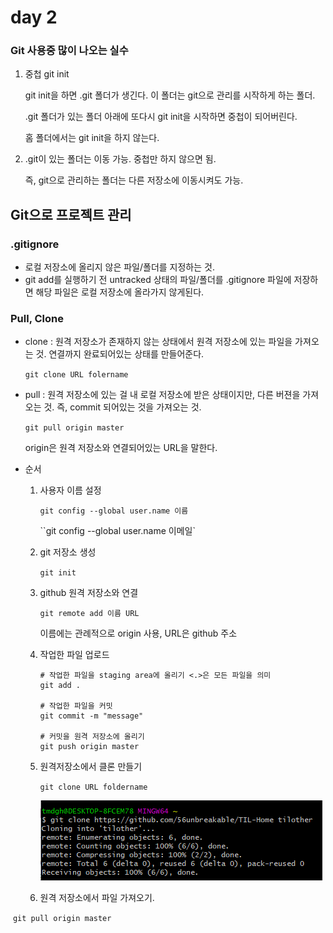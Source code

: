 # day 2

### Git 사용중 많이 나오는 실수

1. 중첩 git init 

   git init을 하면 .git 폴더가 생긴다. 이 폴더는 git으로 관리를 시작하게 하는 폴더. 

   .git 폴더가 있는 폴더 아래에 또다시 git init을 시작하면 중첩이 되어버린다.

   홈 폴더에서는 git init을 하지 않는다.

2. .git이 있는 폴더는 이동 가능. 중첩만 하지 않으면 됨.

   즉, git으로 관리하는 폴더는 다른 저장소에 이동시켜도 가능.



## Git으로 프로젝트 관리

### .gitignore

+ 로컬 저장소에 올리지 않은 파일/폴더를 지정하는 것.
+ git add를 실행하기 전 untracked 상태의 파일/폴더를 .gitignore 파일에 저장하면 해당 파일은 로컬 저장소에 올라가지 않게된다.



### Pull, Clone

+ clone : 원격 저장소가 존재하지 않는 상태에서 원격 저장소에 있는 파일을 가져오는 것. 연결까지 완료되어있는 상태를 만들어준다.

  `git clone URL folername`

+ pull : 원격 저장소에 있는 걸 내 로컬 저장소에 받은 상태이지만, 다른 버젼을 가져오는 것. 즉, commit 되어있는 것을 가져오는 것.

  `git pull origin master`

  origin은 원격 저장소와 연결되어있는 URL을 말한다.

+ 순서

  1. 사용자 이름 설정

     `git config --global user.name 이름`

     ``git config --global user.name 이메일`

  2. git 저장소 생성

     `git init`

  3. github 원격 저장소와 연결

     `git remote add 이름 URL`

     이름에는 관례적으로 origin 사용, URL은 github 주소

  4. 작업한 파일 업로드

     ```
     # 작업한 파일을 staging area에 올리기 <.>은 모든 파일을 의미
     git add .
     
     # 작업한 파일을 커밋
     git commit -m "message"
     
     # 커밋을 원격 저장소에 올리기
     git push origin master
     ```

  5. 원격저장소에서 클론 만들기

     `git clone URL foldername`
     
     ![image-20220113141752840](day02.assets/image-20220113141752840.png)
     
  6. 원격 저장소에서 파일 가져오기.

​				`git pull origin master`

